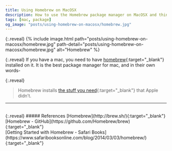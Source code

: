 ```yaml
---
title: Using Homebrew on MacOSX
description: How to use the Homebrew package manager on MacOSX and things to keep in mind while using it.
tags: [mac, package]
og_image: "posts/using-homebrew-on-macosx/homebrew.jpg"
---
```


{:.reveal}
{% include image.html path="posts/using-homebrew-on-macosx/homebrew.jpg" path-detail="posts/using-homebrew-on-macosx/homebrew.jpg" alt="Homebrew" %}

{:.reveal}
If you have a mac, you need to have [homebrew](http://brew.sh/){:target="_blank"} installed on it. It is the best package manager for mac, and in their own words-

{:.reveal}
> Homebrew installs [the stuff you need](https://github.com/Homebrew/homebrew-core/tree/master/Formula){:target="_blank"} that Apple didn’t.




---
<br>
{:.reveal}
##### References
[Homebrew](http://brew.sh/){:target="_blank"}
<br>
[Homebrew - GitHub](https://github.com/Homebrew/brew){:target="_blank"}
<br>
[Getting Started with Homebrew - Safari Books](https://www.safaribooksonline.com/blog/2014/03/03/homebrew/){:target="_blank"}


